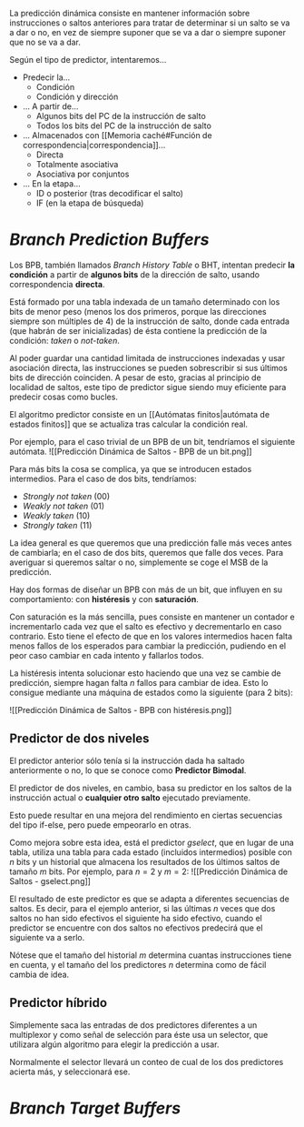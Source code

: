 
La predicción dinámica consiste en mantener información sobre instrucciones o saltos anteriores para tratar de determinar si un salto se va a dar o no, en vez de siempre suponer que se va a dar o siempre suponer que no se va a dar.

Según el tipo de predictor, intentaremos...
- Predecir la...
    - Condición
    - Condición y dirección
- ... A partir de...
    - Algunos bits del PC de la instrucción de salto
    - Todos los bits del PC de la instrucción de salto
- ... Almacenados con [[Memoria caché#Función de correspondencia|correspondencia]]...
    - Directa
    - Totalmente asociativa
    - Asociativa por conjuntos
- ... En la etapa...
    - ID o posterior (tras decodificar el salto)
    - IF (en la etapa de búsqueda)

# *Branch Prediction Buffers*

Los BPB, también llamados *Branch History Table* o BHT, intentan predecir **la condición** a partir de **algunos bits** de la dirección de salto, usando correspondencia **directa**.

Está formado por una tabla indexada de un tamaño determinado con los bits de menor peso (menos los dos primeros, porque las direcciones siempre son múltiples de 4) de la instrucción de salto, donde cada entrada (que habrán de ser inicializadas) de ésta contiene la predicción de la condición: *taken* o *not-taken*.

Al poder guardar una cantidad limitada de instrucciones indexadas y usar asociación directa, las instrucciones se pueden sobrescribir si sus últimos bits de dirección coinciden. A pesar de esto, gracias al principio de localidad de saltos, este tipo de predictor sigue siendo muy eficiente para predecir cosas como bucles.

El algoritmo predictor consiste en un [[Autómatas finitos|autómata de estados finitos]] que se actualiza tras calcular la condición real.

Por ejemplo, para el caso trivial de un BPB de un bit, tendríamos el siguiente autómata.
![[Predicción Dinámica de Saltos - BPB de un bit.png]]

Para más bits la cosa se complica, ya que se introducen estados intermedios. Para el caso de dos bits, tendríamos:
- *Strongly not taken* (00)
- *Weakly not taken* (01)
- *Weakly taken* (10)
- *Strongly taken* (11)

La idea general es que queremos que una predicción falle más veces antes de cambiarla; en el caso de dos bits, queremos que falle dos veces. Para averiguar si queremos saltar o no, simplemente se coge el MSB de la predicción.

Hay dos formas de diseñar un BPB con más de un bit, que influyen en su comportamiento: con **histéresis** y con **saturación**.

Con saturación es la más sencilla, pues consiste en mantener un contador e incrementarlo cada vez que el salto es efectivo y decrementarlo en caso contrario. Esto tiene el efecto de que en los valores intermedios hacen falta menos fallos de los esperados para cambiar la predicción, pudiendo en el peor caso cambiar en cada intento y fallarlos todos.

La histéresis intenta solucionar esto haciendo que una vez se cambie de predicción, siempre hagan falta $n$ fallos para cambiar de idea. Esto lo consigue mediante una máquina de estados como la siguiente (para 2 bits):

![[Predicción Dinámica de Saltos - BPB con histéresis.png]]

## Predictor de dos niveles

El predictor anterior sólo tenía si la instrucción dada ha saltado anteriormente o no, lo que se conoce como **Predictor Bimodal**.

El predictor de dos niveles, en cambio, basa su predictor en los saltos de la instrucción actual o **cualquier otro salto** ejecutado previamente.

Esto puede resultar en una mejora del rendimiento en ciertas secuencias del tipo if-else, pero puede empeorarlo en otras.

Como mejora sobre esta idea, está el predictor *gselect*, que en lugar de una tabla, utiliza una tabla para cada estado (incluidos intermedios) posible con $n$ bits y un historial que almacena los resultados de los últimos saltos de tamaño $m$ bits. Por ejemplo, para $n = 2$ y $m = 2$:
![[Predicción Dinámica de Saltos - gselect.png]]

El resultado de este predictor es que se adapta a diferentes secuencias de saltos. Es decir, para el ejemplo anterior, si las últimas $n$ veces que dos saltos no han sido efectivos el siguiente ha sido efectivo, cuando el predictor se encuentre con dos saltos no efectivos predecirá que el siguiente va a serlo.

Nótese que el tamaño del historial $m$ determina cuantas instrucciones tiene en cuenta, y el tamaño del los predictores $n$ determina como de fácil cambia de idea.

## Predictor híbrido

Simplemente saca las entradas de dos predictores diferentes a un multiplexor y como señal de selección para éste usa un selector, que utilizara algún algoritmo para elegir la predicción a usar.

Normalmente el selector llevará un conteo de cual de los dos predictores acierta más, y seleccionará ese.

# *Branch Target Buffers*


